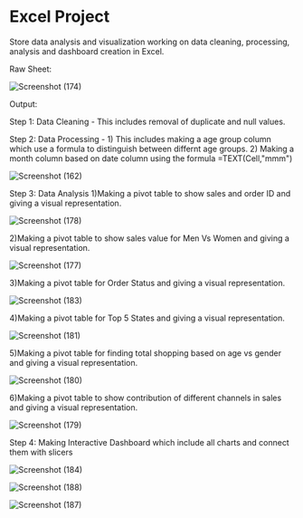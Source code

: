 # Excel Project
Store data analysis and visualization
working on data cleaning, processing, analysis and dashboard creation in Excel.

Raw Sheet:

![Screenshot (174)](https://github.com/toshoyeb/Excel-Project/assets/127504526/e2048c72-4389-4473-aaa5-0e8d23d12f1c)

Output:

Step 1: Data Cleaning - This includes removal of duplicate and null values.

Step 2: Data Processing - 1) This includes making a age group column which use a formula to                                    distinguish between differnt age groups.
                          2) Making a month column based on date column using the formula                                      =TEXT(Cell,"mmm")
                         
![Screenshot (162)](https://github.com/toshoyeb/Excel-Project/assets/127504526/70177312-dfe8-4039-a2b3-0f4681957516)

Step 3: Data Analysis 
1)Making a pivot table to show sales and order ID and giving a visual representation.

![Screenshot (178)](https://github.com/toshoyeb/Excel-Project/assets/127504526/a1405122-b346-4b41-af7e-b9ac7ed774f3)


2)Making a pivot table to show sales value for Men Vs Women and giving a visual representation.

![Screenshot (177)](https://github.com/toshoyeb/Excel-Project/assets/127504526/3103c14f-91b7-4093-927c-df8ea4c9f5e6)

3)Making a pivot table for Order Status and giving a visual representation.

![Screenshot (183)](https://github.com/toshoyeb/Excel-Project/assets/127504526/eee4cf3e-12e5-4324-ad65-88deeb5f7942)

4)Making a pivot table for Top 5 States and giving a visual representation.

![Screenshot (181)](https://github.com/toshoyeb/Excel-Project/assets/127504526/c7e3e1cd-3593-433f-8c17-64b18b5b3ced)

5)Making a pivot table for finding total shopping based on age vs gender and giving a visual representation.

![Screenshot (180)](https://github.com/toshoyeb/Excel-Project/assets/127504526/27d96221-5006-43db-8bda-de03ae4404fc)

6)Making a pivot table to show contribution of different channels in sales and giving a visual representation.

![Screenshot (179)](https://github.com/toshoyeb/Excel-Project/assets/127504526/25bb225d-fc79-488d-9c83-18a203f04847)

Step 4: Making Interactive Dashboard which include all charts and connect them with slicers

![Screenshot (184)](https://github.com/toshoyeb/Excel-Project/assets/127504526/6292625f-419b-429b-b33f-54b649c5ef34)

![Screenshot (188)](https://github.com/toshoyeb/Excel-Project/assets/127504526/90a77b77-7f43-45da-8cce-48ec8616b351)

![Screenshot (187)](https://github.com/toshoyeb/Excel-Project/assets/127504526/0165f6d7-4f4f-4263-bca1-7206f1691a11)


